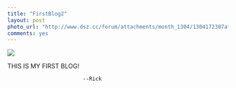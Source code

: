 ```yaml
---
title: "FirstBlog2"
layout: post
photo_url: "http://www.dsz.cc/forum/attachments/month_1304/1304172307afdd7fd16b9d357f.jpg"
comments: yes
---
```


![](http://www.dsz.cc/forum/attachments/month_1304/1304172307afdd7fd16b9d357f.jpg)

THIS IS MY FIRST BLOG!

							--Rick

